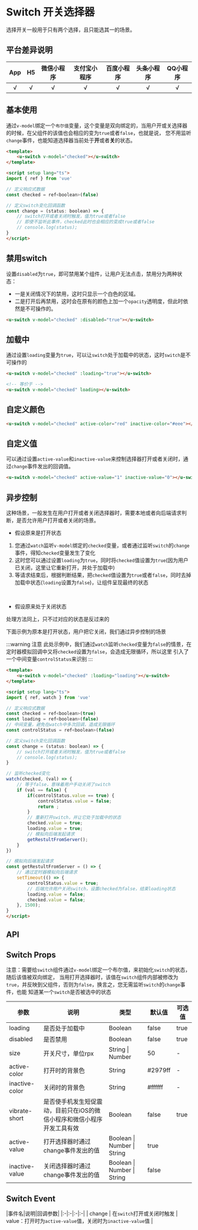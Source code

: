# Switch 开关选择器 <to-api/>

<demo-model url="/pages/componentsB/switch/index"></demo-model>


选择开关一般用于只有两个选择，且只能选其一的场景。

## 平台差异说明

|App|H5|微信小程序|支付宝小程序|百度小程序|头条小程序|QQ小程序|
|:-:|:-:|:-:|:-:|:-:|:-:|:-:|
|√|√|√|√|√|√|√|

## 基本使用

通过`v-model`绑定一个`布尔值`变量，这个变量是双向绑定的，当用户开或关选择器的时候，在父组件的该值也会相应的变为`true`或者`false`，也就是说，
您不用监听`change`事件，也能知道选择器当前处于**开**或者**关**的状态。


```html
<template>
	<u-switch v-model="checked"></u-switch>
</template>

<script setup lang="ts">
import { ref } from 'vue'

// 定义响应式数据
const checked = ref<boolean>(false)

// 定义switch变化回调函数
const change = (status: boolean) => {
	// switch打开或者关闭时触发，值为true或者false
	// 即使不监听此事件，checked此时也会相应的变成true或者false
	// console.log(status);
}
</script>
```

## 禁用switch

设置`disabled`为`true`，即可禁用某个组件，让用户无法点击，禁用分为两种状态：

- 一是关闭情况下的禁用，这时只显示一个白色的区域。
- 二是打开后再禁用，这时会在原有的颜色上加一个`opacity`透明度，但此时依然是不可操作的。

```html
<u-switch v-model="checked" :disabled="true"></u-switch>
```

## 加载中

通过设置`loading`变量为`true`，可以让`switch`处于加载中的状态，这时`switch`是不可操作的

```html
<u-switch v-model="checked" :loading="true"></u-switch>

<!-- 等价于 -->
<u-switch v-model="checked" loading></u-switch>
```

## 自定义颜色

```html
<u-switch v-model="checked" active-color="red" inactive-color="#eee"></u-switch>
```

## 自定义值

可以通过设置`active-value`和`inactive-value`来控制选择器打开或者关闭时，通过`change`事件发出的回调值。

```html
<u-switch v-model="checked" active-value="1" inactive-value="0"></u-switch>
```


## 异步控制

这种场景，一般发生在用户打开或者关闭选择器时，需要本地或者向后端请求判断，是否允许用户打开或者关闭的场景。  

- 假设原来是打开状态

1. 您通过`watch`监听`v-model`绑定的`checked`变量，或者通过监听`switch`的`change`事件，得知`checked`变量发生了变化
2. 这时您可以通过设置`loading`为`true`，同时将`checked`值设置为`true`(因为用户已关闭，这里让它重新打开，并处于加载中)
3. 等请求结束后，根据判断结果，把`checked`值设置为`true`或者`false`，同时去掉加载中状态(`loading`设置为`false`)，让组件呈现最终的状态

<br>

- 假设原来处于关闭状态

处理方法同上，只不过对应的状态是反过来的  

下面示例为原本是打开状态，用户把它关闭，我们通过异步控制的场景

:::warning 注意
此处示例中，我们通过`watch`监听`checked`变量为`false`的情景，在定时器模拟回调中又将`checked`设置为`false`，会造成无限循环，所以这里
引入了一个中间变量`controlStatus`来识别
:::


```html
<template>
	<u-switch v-model="checked" :loading="loading"></u-switch>
</template>

<script setup lang="ts">
import { ref, watch } from 'vue'

// 定义响应式数据
const checked = ref<boolean>(true)
const loading = ref<boolean>(false)
// 中间变量，避免在watch中多次回调，造成无限循环
const controlStatus = ref<boolean>(false)

// 定义switch变化回调函数
const change = (status: boolean) => {
	// switch打开或者关闭时触发，值为true或者false
	// console.log(status);
}

// 监听checked变化
watch(checked, (val) => {
	// 等于false，意味着用户手动关闭了switch
	if (val == false) {
		if(controlStatus.value == true) {
			controlStatus.value = false;
			return ;
		}
		// 重新打开switch，并让它处于加载中的状态
		checked.value = true;
		loading.value = true;
		// 模拟向后端发起请求
		getRestultFromServer();
	}
})

// 模拟向后端发起请求
const getRestultFromServer = () => {
	// 通过定时器模拟向后端请求
	setTimeout(() => {
		controlStatus.value = true;
		// 后端允许用户关闭switch，设置checked为false，结束loading状态
		loading.value = false;
		checked.value = false;
	}, 1500);
}
</script>
```



## API

## Switch Props

注意：需要给`switch`组件通过`v-model`绑定一个布尔值，来初始化`switch`的状态，随后该值被双向绑定，
当用打开选择器时，该值在`switch`组件内部被修改为`true`，并反映到父组件，否则为`false`，换言之，您无需监听`switch`的`change`事件，也能
知道某一个`switch`是否被选中的状态

| 参数          | 说明            | 类型            | 默认值             |  可选值   |
|-------------  |---------------- |---------------|------------------ |-------- |
| loading | 是否处于加载中  | Boolean | false | true |
| disabled | 是否禁用  | Boolean | false | true |
| size | 开关尺寸，单位rpx | String \| Number  | 50 | - |
| active-color | 打开时的背景色 | String  | #2979ff | - |
| inactive-color | 关闭时的背景色 | String  | #ffffff | - |
| vibrate-short | 是否使手机发生短促震动，目前只在iOS的微信小程序和微信小程序开发工具有效  | Boolean | false | true |
| active-value | 打开选择器时通过change事件发出的值 | Boolean \| Number \| String  | true | |
| inactive-value | 关闭选择器时通过change事件发出的值 | Boolean \| Number \| String | false |


## Switch Event

|事件名|说明|回调参数|
|:-|:-|:-|:-|
| change | 在`switch`打开或关闭时触发 | value：打开时为`active-value`值，关闭时为`inactive-value`值 |

